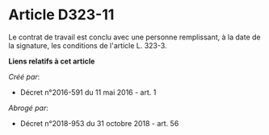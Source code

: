 # Article D323-11

Le contrat de travail est conclu avec une personne remplissant, à la date de la signature, les conditions de l'article L.
323-3.

**Liens relatifs à cet article**

_Créé par_:

  - Décret n°2016-591 du 11 mai 2016 - art. 1

_Abrogé par_:

  - Décret n°2018-953 du 31 octobre 2018 - art. 56
